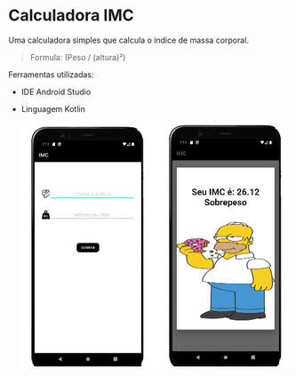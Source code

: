 # **Calculadora IMC** 
Uma calculadora simples que calcula o indice de massa corporal.

> Formula: (Peso / (altura)²)



Ferramentas utilizadas:
* IDE Android Studio
* Linguagem Kotlin
  
  ![ScreenShot](https://github.com/LucasCastro94/IMC-kotlin/blob/master/screenshot.png)

 

